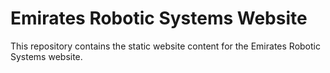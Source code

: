 # Emirates Robotic Systems Website

This repository contains the static website content for the Emirates Robotic Systems website.
